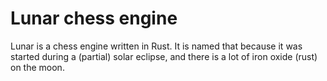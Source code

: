 # Lunar chess engine

Lunar is a chess engine written in Rust.
It is named that because it was started during a (partial) solar eclipse, and there is a lot of iron oxide (rust) on the moon.
